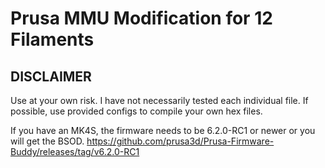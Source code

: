 # Prusa MMU Modification for 12 Filaments

## DISCLAIMER

Use at your own risk. I have not necessarily tested each individual file.
If possible, use provided configs to compile your own hex files.

If you have an MK4S, the firmware needs to be 6.2.0-RC1 or newer or you will get the BSOD. https://github.com/prusa3d/Prusa-Firmware-Buddy/releases/tag/v6.2.0-RC1
